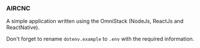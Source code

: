 ### AIRCNC

A simple application written using the OmniStack (NodeJs, ReactJs and ReactNative).


Don't forget to rename `dotenv.example` to `.env` with the required information.